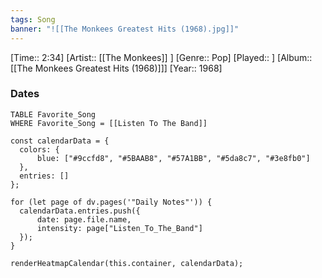 ```yaml
---
tags: Song  
banner: "![[The Monkees Greatest Hits (1968).jpg]]"
---
```

[Time:: 2:34]
[Artist:: [[The Monkees]] ]
[Genre:: Pop]
[Played:: ]
[Album:: [[The Monkees Greatest Hits (1968)]]]
[Year:: 1968]
### Dates
````dataview
TABLE Favorite_Song
WHERE Favorite_Song = [[Listen To The Band]]
````
  ```dataviewjs
const calendarData = { 
	colors: { 
		blue: ["#9ccfd8", "#5BAAB8", "#57A1BB", "#5da8c7", "#3e8fb0"] 
	}, 
	entries: [] 
}; 

for (let page of dv.pages('"Daily Notes"')) { 
	calendarData.entries.push({ 
		date: page.file.name, 
		intensity: page["Listen_To_The_Band"]
	}); 
} 

renderHeatmapCalendar(this.container, calendarData);
```
